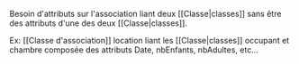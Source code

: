 Besoin d'attributs sur l'association liant deux [[Classe|classes]] sans être des attributs d'une des deux [[Classe|classes]].

Ex: [[Classe d'association]] location liant les [[Classe|classes]] occupant et chambre composée des attributs Date, nbEnfants, nbAdultes, etc... 